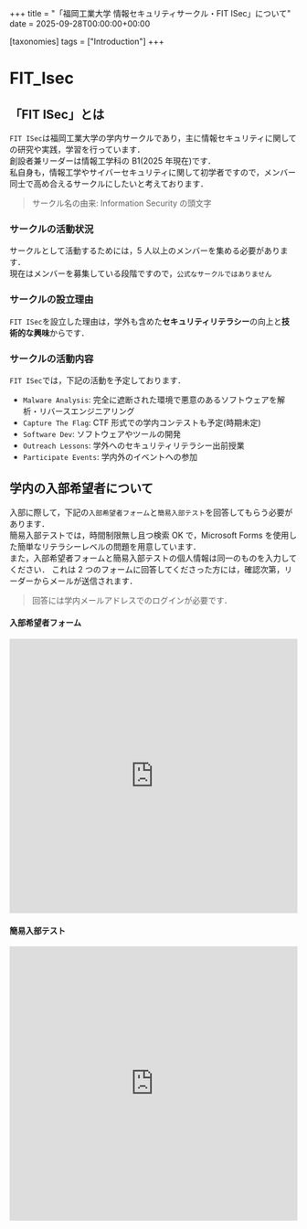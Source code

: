+++
title = "「福岡工業大学 情報セキュリティサークル・FIT ISec」について"
date = 2025-09-28T00:00:00+00:00

[taxonomies]
tags = ["Introduction"]
+++

# FIT_Isec

## 「FIT ISec」とは

`FIT ISec`は福岡工業大学の学内サークルであり，主に情報セキュリティに関しての研究や実践，学習を行っています．<br>
創設者兼リーダーは情報工学科の B1(2025 年現在)です．<br>
私自身も，情報工学やサイバーセキュリティに関して初学者ですので，メンバー同士で高め合えるサークルにしたいと考えております．

> サークル名の由来: Information Security の頭文字

<!--more-->

### サークルの活動状況

サークルとして活動するためには，5 人以上のメンバーを集める必要があります．<br>
現在はメンバーを募集している段階ですので，`公式なサークルではありません`

### サークルの設立理由

`FIT ISec`を設立した理由は，学外も含めた**セキュリティリテラシー**の向上と**技術的な興味**からです．

### サークルの活動内容

`FIT ISec`では，下記の活動を予定しております．

- `Malware Analysis`: 完全に遮断された環境で悪意のあるソフトウェアを解析・リバースエンジニアリング
- `Capture The Flag`: CTF 形式での学内コンテストも予定(時期未定)
- `Software Dev`: ソフトウェアやツールの開発
- `Outreach Lessons`: 学外へのセキュリティリテラシー出前授業
- `Participate Events`: 学内外のイベントへの参加

## 学内の入部希望者について

入部に際して，下記の`入部希望者フォーム`と`簡易入部テスト`を回答してもらう必要があります．<br>
簡易入部テストでは，時間制限無し且つ検索 OK で，Microsoft Forms を使用した簡単なリテラシーレベルの問題を用意しています．<br>
また，入部希望者フォームと簡易入部テストの個人情報は同一のものを入力してください．
これは 2 つのフォームに回答してくださった方には，確認次第，リーダーからメールが送信されます．

> 回答には学内メールアドレスでのログインが必要です．

#### 入部希望者フォーム

<iframe width="640px" height="480px" src="https://forms.office.com/Pages/ResponsePage.aspx?id=NIp2LOKKdUey6PnQAqEadNeWli7uRm5PgqZccQdHKXBUNk1XSVVDWFRLOEEzR0FMRzVSR0FMR0FCWS4u&embed=true" frameborder="0" marginwidth="0" marginheight="0" style="border: none; max-width:100%; max-height:100vh" allowfullscreen webkitallowfullscreen mozallowfullscreen msallowfullscreen> </iframe>

#### 簡易入部テスト

<iframe width="640px" height="480px" src="https://forms.office.com/Pages/ResponsePage.aspx?id=NIp2LOKKdUey6PnQAqEadNeWli7uRm5PgqZccQdHKXBURURGMTJVWFVPNUVKWlBVSjJINlZLUFc3Vi4u&embed=true" frameborder="0" marginwidth="0" marginheight="0" style="border: none; max-width:100%; max-height:100vh" allowfullscreen webkitallowfullscreen mozallowfullscreen msallowfullscreen> </iframe>
